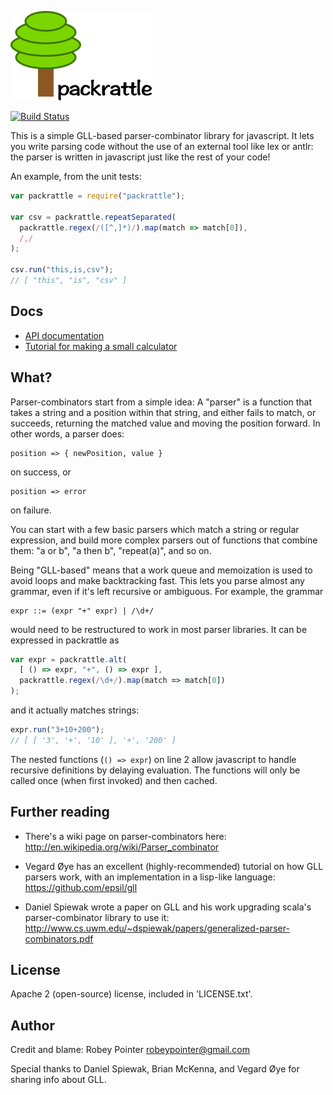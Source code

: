 ![packrattle](docs/packrattle-small.png)

[![Build Status](https://travis-ci.org/robey/packrattle.png?branch=master)](https://travis-ci.org/robey/packrattle)

This is a simple GLL-based parser-combinator library for javascript. It lets you write parsing code without the use of an external tool like lex or antlr: the parser is written in javascript just like the rest of your code!

An example, from the unit tests:

```javascript
var packrattle = require("packrattle");

var csv = packrattle.repeatSeparated(
  packrattle.regex(/([^,]*)/).map(match => match[0]),
  /,/
);

csv.run("this,is,csv");
// [ "this", "is", "csv" ]
```


Docs
----

- [API documentation](./docs/api.md)
- [Tutorial for making a small calculator](./docs/tutorial.md)


What?
-----

Parser-combinators start from a simple idea: A "parser" is a function that takes a string and a position within that string, and either fails to match, or succeeds, returning the matched value and moving the position forward. In other words, a parser does:

    position => { newPosition, value }

on success, or

    position => error

on failure.

You can start with a few basic parsers which match a string or regular expression, and build more complex parsers out of functions that combine them: "a or b", "a then b", "repeat(a)", and so on.

Being "GLL-based" means that a work queue and memoization is used to avoid loops and make backtracking fast. This lets you parse almost any grammar, even if it's left recursive or ambiguous. For example, the grammar

    expr ::= (expr "+" expr) | /\d+/

would need to be restructured to work in most parser libraries. It can be expressed in packrattle as

```javascript
var expr = packrattle.alt(
  [ () => expr, "+", () => expr ],
  packrattle.regex(/\d+/).map(match => match[0])
);
```

and it actually matches strings:

```javascript
expr.run("3+10+200");
// [ [ '3', '+', '10' ], '+', '200' ]
```

The nested functions (`() => expr`) on line 2 allow javascript to handle recursive definitions by delaying evaluation. The functions will only be called once (when first invoked) and then cached.


Further reading
---------------

- There's a wiki page on parser-combinators here: http://en.wikipedia.org/wiki/Parser_combinator

- Vegard Øye has an excellent (highly-recommended) tutorial on how GLL parsers work, with an implementation in a lisp-like language: https://github.com/epsil/gll

- Daniel Spiewak wrote a paper on GLL and his work upgrading scala's parser-combinator library to use it: http://www.cs.uwm.edu/~dspiewak/papers/generalized-parser-combinators.pdf


License
-------

Apache 2 (open-source) license, included in 'LICENSE.txt'.


Author
------

Credit and blame: Robey Pointer <robeypointer@gmail.com>

Special thanks to Daniel Spiewak, Brian McKenna, and Vegard Øye for sharing info about GLL.
